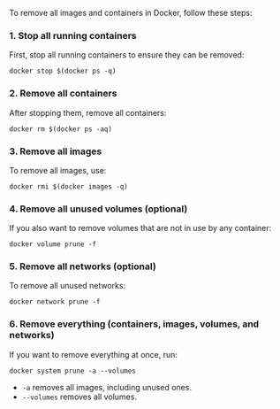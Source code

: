 To remove all images and containers in Docker, follow these steps:

### **1\. Stop all running containers**

First, stop all running containers to ensure they can be removed:

```
docker stop $(docker ps -q)
```

### **2\. Remove all containers**

After stopping them, remove all containers:

```
docker rm $(docker ps -aq)
```

### **3\. Remove all images**

To remove all images, use:

```
docker rmi $(docker images -q)
```

### **4\. Remove all unused volumes (optional)**

If you also want to remove volumes that are not in use by any container:

```
docker volume prune -f
```

### **5\. Remove all networks (optional)**

To remove all unused networks:

```
docker network prune -f
```

### **6\. Remove everything (containers, images, volumes, and networks)**

If you want to remove everything at once, run:

```
docker system prune -a --volumes
```

-   `-a` removes all images, including unused ones.
-   `--volumes` removes all volumes.
